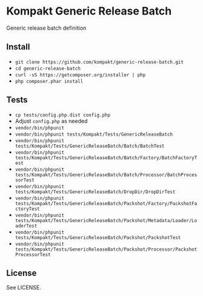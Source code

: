 # Kompakt Generic Release Batch

Generic release batch definition

## Install

+ `git clone https://github.com/kompakt/generic-release-batch.git`
+ `cd generic-release-batch`
+ `curl -sS https://getcomposer.org/installer | php`
+ `php composer.phar install`

## Tests

+ `cp tests/config.php.dist config.php`
+ Adjust `config.php` as needed
+ `vendor/bin/phpunit`
+ `vendor/bin/phpunit tests/Kompakt/Tests/GenericReleaseBatch`
+ `vendor/bin/phpunit tests/Kompakt/Tests/GenericReleaseBatch/Batch/BatchTest`
+ `vendor/bin/phpunit tests/Kompakt/Tests/GenericReleaseBatch/Batch/Factory/BatchFactoryTest`
+ `vendor/bin/phpunit tests/Kompakt/Tests/GenericReleaseBatch/Batch/Processor/BatchProcessorTest`
+ `vendor/bin/phpunit tests/Kompakt/Tests/GenericReleaseBatch/DropDir/DropDirTest`
+ `vendor/bin/phpunit tests/Kompakt/Tests/GenericReleaseBatch/Packshot/Factory/PackshotFactoryTest`
+ `vendor/bin/phpunit tests/Kompakt/Tests/GenericReleaseBatch/Packshot/Metadata/Loader/LoaderTest`
+ `vendor/bin/phpunit tests/Kompakt/Tests/GenericReleaseBatch/Packshot/PackshotTest`
+ `vendor/bin/phpunit tests/Kompakt/Tests/GenericReleaseBatch/Packshot/Processor/PackshotProcessorTest`

## License

See LICENSE.